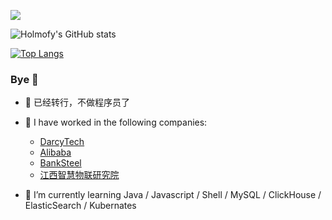 ![](https://komarev.com/ghpvc/?username=holmofy)

![Holmofy's GitHub stats](https://github-readme-stats.vercel.app/api?username=holmofy&show_icons=true&theme=transparent)

[![Top Langs](https://github-readme-stats.vercel.app/api/top-langs/?username=holmofy&layout=compact)](https://github.com/holmofy)

### Bye 👋

<!--
**holmofy/holmofy** is a ✨ _special_ ✨ repository because its `README.md` (this file) appears on your GitHub profile.
-->

- 🔭 已经转行，不做程序员了

- 🙌 I have worked in the following companies:
  * [DarcyTech](https://www.darcytech.com/)
  * [Alibaba](https://www.alibabagroup.com/)
  * [BankSteel](https://www.banksteel.com/about/)
  * [江西智慧物联研究院](https://www.isiiot.com/)
- 🌱 I’m currently learning Java / Javascript / Shell / MySQL / ClickHouse / ElasticSearch / Kubernates
